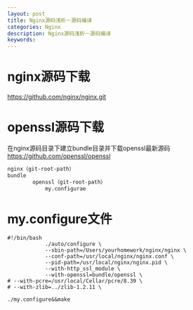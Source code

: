 ```yaml
---
layout: post
title: Nginx源码浅析－源码编译
categories: Nginx
description: Nginx源码浅析－源码编译
keywords: 
---
```



# nginx源码下载


<https://github.com/nginx/nginx.git>

# openssl源码下载


在nginx源码目录下建立bundle目录并下载openssl最新源码
<https://github.com/openssl/openssl>

```xml
nginx（git-root-path）
bundle
        openssl（git-root-path）
            my.configurae

```

# my.configure文件
```shell
#!/bin/bash
            ./auto/configure \
            --sbin-path=/Users/yourhomework/nginx/nginx \
            --conf-path=/usr/local/nginx/nginx.conf \
            --pid-path=/usr/local/nginx/nginx.pid \
            --with-http_ssl_module \
            --with-openssl=bundle/openssl \
# --with-pcre=/usr/local/Cellar/pcre/8.39 \
# --with-zlib=../zlib-1.2.11 \
```

```shell
./my.configure&&make
```

